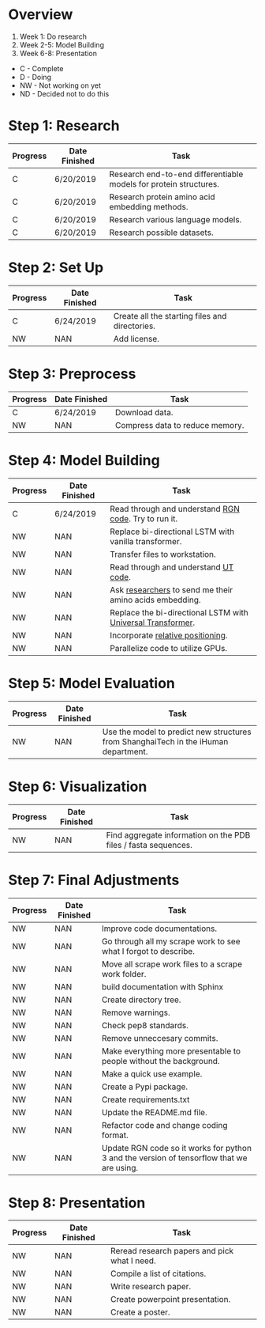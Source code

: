 # Overview

1. Week 1: Do research
2. Week 2-5: Model Building
3. Week 6-8: Presentation








* C - Complete
* D - Doing
* NW - Not working on yet
* ND - Decided not to do this







# Step 1: Research 

| Progress | Date Finished | Task                  
|----------|---------------|-----
| C        | 6/20/2019     | Research end-to-end differentiable models for protein structures.
| C        | 6/20/2019     | Research protein amino acid embedding methods.
| C        | 6/20/2019     | Research various language models.
| C        | 6/20/2019     | Research possible datasets.







# Step 2: Set Up

| Progress | Date Finished | Task                  
|----------|---------------|-----
| C        | 6/24/2019     | Create all the starting files and directories.
| NW | NAN | Add license.













# Step 3: Preprocess

| Progress | Date Finished | Task                  
|----------|---------------|-----
| C        | 6/24/2019     | Download data.
| NW | NAN | Compress data to reduce memory.










# Step 4: Model Building

| Progress | Date Finished | Task                  
|----------|---------------|-----
| C        | 6/24/2019     | Read through and understand [RGN code](https://github.com/aqlaboratory/rgn). Try to run it.
| NW | NAN | Replace bi-directional LSTM with vanilla transformer.
| NW | NAN | Transfer files to workstation.
| NW | NAN | Read through and understand [UT code](https://github.com/tensorflow/tensor2tensor).
| NW | NAN | Ask [researchers](https://www.biorxiv.org/content/10.1101/622803v1.abstract) to send me their amino acids embedding.
| NW | NAN | Replace the bi-directional LSTM with [Universal Transformer](https://arxiv.org/pdf/1807.03819v3.pdf).
| NW | NAN | Incorporate [relative positioning](https://arxiv.org/abs/1803.02155).
| NW | NAN | Parallelize code to utilize GPUs.










# Step 5: Model Evaluation

| Progress | Date Finished | Task                  
|----------|---------------|-----
| NW | NAN | Use the model to predict new structures from ShanghaiTech in the iHuman department.









# Step 6: Visualization

| Progress | Date Finished | Task                  
|----------|---------------|-----
| NW | NAN| Find aggregate information on the PDB files / fasta sequences.










# Step 7: Final Adjustments 

| Progress | Date Finished | Task  
|----------|---------------|-----
| NW | NAN | Improve code documentations.
| NW | NAN | Go through all my scrape work to see what I forgot to describe.
| NW | NAN| Move all scrape work files to a scrape work folder.
| NW | NAN| build documentation with Sphinx
| NW | NAN | Create directory tree.
| NW | NAN | Remove warnings.
| NW | NAN | Check pep8 standards.
| NW | NAN | Remove unneccesary commits.
| NW | NAN | Make everything more presentable to people without the background.
| NW | NAN | Make a quick use example.
| NW | NAN | Create a Pypi package.
| NW | NAN | Create requirements.txt
| NW | NAN | Update the README.md file.
| NW | NAN | Refactor code and change coding format.
| NW | NAN | Update RGN code so it works for python 3 and the version of tensorflow that we are using.








# Step 8: Presentation

| Progress | Date Finished | Task  
|----------|---------------|-----
| NW | NAN | Reread research papers and pick what I need.
| NW | NAN | Compile a list of citations.
| NW | NAN | Write research paper.
| NW | NAN | Create powerpoint presentation.
| NW | NAN | Create a poster.

